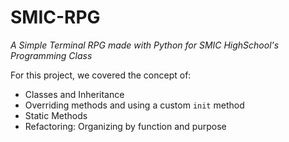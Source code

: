 # SMIC-RPG

*A Simple Terminal RPG made with Python for SMIC HighSchool's Programming Class*

For this project, we covered the concept of:

+ Classes and Inheritance
+ Overriding methods and using a custom `init` method
+ Static Methods
+ Refactoring: Organizing by function and purpose
